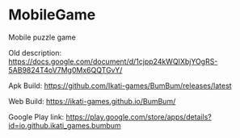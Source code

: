 # MobileGame
Mobile puzzle game

Old description:
https://docs.google.com/document/d/1cjpp24kWQIXbjYOgRS-5AB9824T4oV7Mg0Mx6QQTGvY/

Apk Build:
https://github.com/Ikati-games/BumBum/releases/latest

Web Build:
https://ikati-games.github.io/BumBum/

Google Play link:
https://play.google.com/store/apps/details?id=io.github.ikati_games.bumbum
